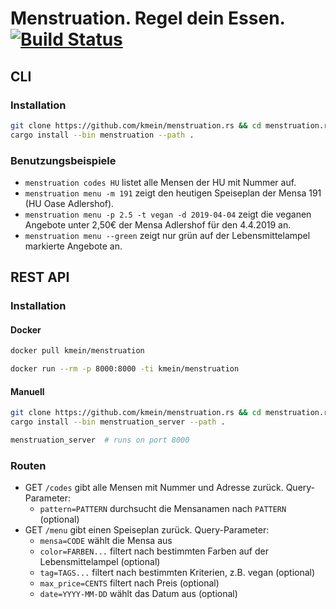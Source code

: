 # Menstruation. Regel dein Essen. [![Build Status](https://img.shields.io/docker/cloud/build/kmein/menstruation.svg?logo=docker&logoColor=white&style=flat-square)](https://hub.docker.com/r/kmein/menstruation)

## CLI

### Installation

```bash
git clone https://github.com/kmein/menstruation.rs && cd menstruation.rs
cargo install --bin menstruation --path .
```

### Benutzungsbeispiele

- `menstruation codes HU` listet alle Mensen der HU mit Nummer auf.
- `menstruation menu -m 191` zeigt den heutigen Speiseplan der Mensa 191 (HU Oase Adlershof).
- `menstruation menu -p 2.5 -t vegan -d 2019-04-04` zeigt die veganen Angebote unter 2,50€ der Mensa Adlershof für den 4.4.2019 an.
- `menstruation menu --green` zeigt nur grün auf der Lebensmittelampel markierte Angebote an.

## REST API

### Installation

#### Docker

```bash
docker pull kmein/menstruation

docker run --rm -p 8000:8000 -ti kmein/menstruation
```

#### Manuell

```bash
git clone https://github.com/kmein/menstruation.rs && cd menstruation.rs
cargo install --bin menstruation_server --path .

menstruation_server  # runs on port 8000
```

### Routen

- GET `/codes` gibt alle Mensen mit Nummer und Adresse zurück. Query-Parameter:
  - `pattern=PATTERN` durchsucht die Mensanamen nach `PATTERN` (optional)
- GET `/menu` gibt einen Speiseplan zurück. Query-Parameter:
  - `mensa=CODE` wählt die Mensa aus
  - `color=FARBEN...` filtert nach bestimmten Farben auf der Lebensmittelampel (optional)
  - `tag=TAGS...` filtert nach bestimmten Kriterien, z.B. vegan (optional)
  - `max_price=CENTS` filtert nach Preis (optional)
  - `date=YYYY-MM-DD` wählt das Datum aus (optional)
